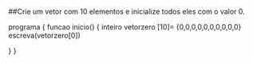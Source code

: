 ##Crie um vetor com 10 elementos e inicialize todos eles com o valor 0.

programa {
  funcao inicio() {
    inteiro vetorzero [10]= {0,0,0,0,0,0,0,0,0,0}
    escreva(vetorzero[0])
    
  }
}
